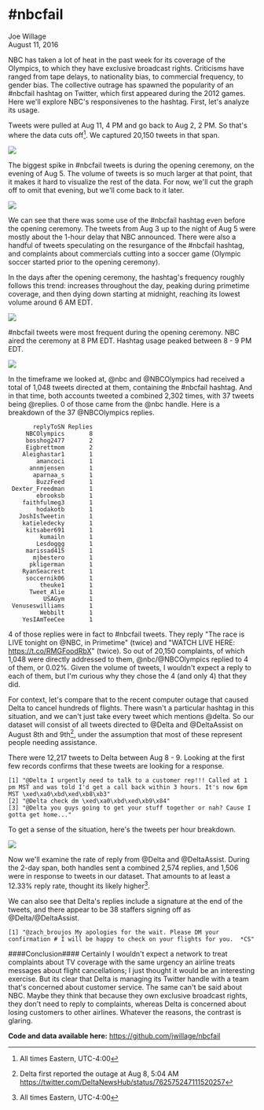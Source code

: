 # \#nbcfail
Joe Willage  
August 11, 2016  



NBC has taken a lot of heat in the past week for its coverage of the Olympics, to which they have exclusive broadcast rights. Criticisms have ranged from tape delays, to nationality bias, to commercial frequency, to gender bias. The collective outrage has spawned the popularity of an #nbcfail hashtag on Twitter, which first appeared during the 2012 games. Here we'll explore NBC's responsivenes to the hashtag. First, let's analyze its usage.  







Tweets were pulled at Aug 11, 4 PM and go back to Aug 2, 2 PM. So that's where the data cuts off[^1]. We captured 20,150 tweets in that span. 

![](figure/full-1.png)

The biggest spike in #nbcfail tweets is during the opening ceremony, on the evening of Aug 5. The volume of tweets is so much larger at that point, that it makes it hard to visualize the rest of the data. For now, we'll cut the graph off to omit that evening, but we'll come back to it later.  

![](figure/except-opening-1.png)


We can see that there was some use of the #nbcfail hashtag even before the opening ceremony. The tweets from Aug 3 up to the night of Aug 5 were mostly about the 1-hour delay that NBC announced. There were also a handful of tweets speculating on the resurgance of the #nbcfail hashtag, and complaints about commercials cutting into a soccer game (Olympic soccer started prior to the opening ceremony).  

In the days after the opening ceremony, the hashtag's frequency roughly follows this trend: increases throughout the day, peaking during primetime coverage, and then dying down starting at midnight, reaching its lowest volume around 6 AM EDT.  

![](figure/daily-activity-1.png)

\#nbcfail tweets were most frequent during the opening ceremony. NBC aired the ceremony at 8 PM EDT. Hashtag usage peaked between 8 - 9 PM EDT.  

![](figure/during-opening-1.png)





In the timeframe we looked at, @nbc and @NBCOlympics had received a total of 1,048 tweets directed at them, containing the #nbcfail hashtag. And in that time, both accounts tweeted a combined 2,302 times, with 37 tweets being @replies. 0 of those came from the @nbc handle. Here is a breakdown of the 37 @NBCOlympics replies.  




```
       replyToSN Replies
     NBCOlympics       8
     bosshog2477       2
     Eigbrettmom       2
    Aleighastar1       1
        amancoci       1
      annmjensen       1
       aparnaa_s       1
        BuzzFeed       1
 Dexter_Freedman       1
        ebrooksb       1
    faithfulmeg3       1
        hodakotb       1
   JoshIsTweetin       1
    katieledecky       1
     kitsaber691       1
         kumailn       1
        Lesdoggg       1
     marissad415       1
       mjbestero       1
      pkligerman       1
    RyanSeacrest       1
     soccernik06       1
         theuke1       1
      Tweet_Alie       1
          USAGym       1
 Venuseswilliams       1
         Webbilt       1
    YesIAmTeeCee       1
```

4 of those replies were in fact to #nbcfail tweets. They reply "The race is LIVE tonight on @NBC, in Primetime" (twice) and "WATCH LIVE HERE: https://t.co/RMGFoodRbX" (twice). So out of 20,150 complaints, of which 1,048 were directly addressed to them, @nbc/\@NBCOlympics replied to 4 of them, or 0.02%. Given the volume of tweets, I wouldn't expect a reply to each of them, but I'm curious why they chose the 4 (and only 4) that they did.  

For context, let's compare that to the recent computer outage that caused Delta to cancel hundreds of flights. There wasn't a particular hashtag in this situation, and we can't just take every tweet which mentions @delta. So our dataset will consist of all tweets directed to @Delta and @DeltaAssist on August 8th and 9th[^2], under the assumption that most of these represent people needing assistance. 





There were 12,217 tweets to Delta between Aug 8 - 9. Looking at the first few records confirms that these tweets are looking for a response. 


```
[1] "@Delta I urgently need to talk to a customer rep!!! Called at 1 pm MST and was told I'd get a call back within 3 hours. It's now 6pm MST \xed\xa0\xbd\xed\xb8\xb3"
[2] "@Delta check dm \xed\xa0\xbd\xed\xb9\x84"                                                                                                                    
[3] "@Delta you guys going to get your stuff together or nah? Cause I gotta get home..."                                                                   
```

To get a sense of the situation, here's the tweets per hour breakdown.  

![](figure/delta-tweets-1.png)






Now we'll examine the rate of reply from @Delta and @DeltaAssist. During the 2-day span, both handles sent a combined 2,574 replies, and 1,506 were in response to tweets in our dataset. That amounts to at least a 12.33% reply rate, thought its likely higher[^1].



We can also see that Delta's replies include a signature at the end of the tweets, and there appear to be 38 staffers signing off as @Delta/\@DeltaAssist.


```
[1] "@zach_broujos My apologies for the wait. Please DM your confirmation # I will be happy to check on your flights for you.  *CS"
```

####Conclusion####
Certainly I wouldn't expect a network to treat complaints about TV coverage with the same urgency an airline treats messages about flight cancellations; I just thought it would be an interesting exercise. But its clear that Delta is managing its Twitter handle with a team that's concerned about customer service. The same can't be said about NBC. Maybe they think that because they own exclusive broadcast rights, they don't need to reply to complaints, whereas Delta is concerned about losing customers to other airlines. Whatever the reasons, the contrast is glaring.  

**Code and data available here:** https://github.com/jwillage/nbcfail

[^1]: All times Eastern, UTC-4:00
[^2]: Delta first reported the outage at Aug 8, 5:04 AM https://twitter.com/DeltaNewsHub/status/762575247111520257
[^1]: The calculated number of replies is the number of Delta replies in the *dataset*. its likely they replied to more tweets after the window of the data pull. 
